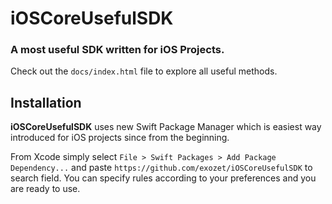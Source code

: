 # iOSCoreUsefulSDK

### A most useful SDK written for iOS Projects.

Check out the `docs/index.html` file to explore all useful methods.

## Installation

**iOSCoreUsefulSDK** uses new Swift Package Manager which is easiest way introduced for iOS projects since from the beginning. 

From Xcode simply select `File > Swift Packages > Add Package Dependency...` and paste `https://github.com/exozet/iOSCoreUsefulSDK` to search field. You can specify rules according to your preferences and you are ready to use. 

